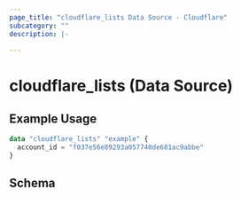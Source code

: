 ```yaml
---
page_title: "cloudflare_lists Data Source - Cloudflare"
subcategory: ""
description: |-
  
---
```


# cloudflare_lists (Data Source)



## Example Usage

```terraform
data "cloudflare_lists" "example" {
  account_id = "f037e56e89293a057740de681ac9abbe"
}
```
<!-- schema generated by tfplugindocs -->
## Schema


